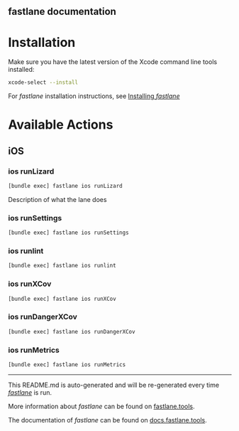 fastlane documentation
----

# Installation

Make sure you have the latest version of the Xcode command line tools installed:

```sh
xcode-select --install
```

For _fastlane_ installation instructions, see [Installing _fastlane_](https://docs.fastlane.tools/#installing-fastlane)

# Available Actions

## iOS

### ios runLizard

```sh
[bundle exec] fastlane ios runLizard
```

Description of what the lane does

### ios runSettings

```sh
[bundle exec] fastlane ios runSettings
```



### ios runlint

```sh
[bundle exec] fastlane ios runlint
```



### ios runXCov

```sh
[bundle exec] fastlane ios runXCov
```



### ios runDangerXCov

```sh
[bundle exec] fastlane ios runDangerXCov
```



### ios runMetrics

```sh
[bundle exec] fastlane ios runMetrics
```



----

This README.md is auto-generated and will be re-generated every time [_fastlane_](https://fastlane.tools) is run.

More information about _fastlane_ can be found on [fastlane.tools](https://fastlane.tools).

The documentation of _fastlane_ can be found on [docs.fastlane.tools](https://docs.fastlane.tools).
